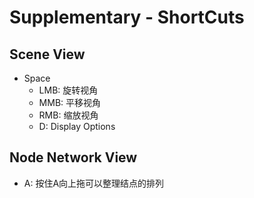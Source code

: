 # Supplementary - ShortCuts

## Scene View

- Space
  - LMB: 旋转视角
  - MMB: 平移视角
  - RMB: 缩放视角
  - D: Display Options

## Node Network View

- A: 按住A向上拖可以整理结点的排列

